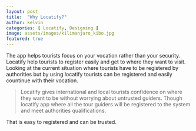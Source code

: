 ```yaml
---
layout: post
title:  "Why Locatify?"
author: kelvin
categories: [ Locatify, Designing ]
image: assets/images/kilimanjaro_kibo.jpg
featured: true
---
```

The app helps tourists focus on your vocation rather than your security.
Locatify help tourists to register easily and get to where they want to visit. Looking at the current situation where tourists have to be registered by authorities but by using locatify tourists can be registered and easily countinue with their vocation. 

>Locatify gives international and local tourists confidence on where they want to be without worrying about untrusted guiders.
Though locatify app where all the tour guiders will be registered to the system and meet authorities qualifications. 

That is easy to registered and can be trusted.














<!-- 
As with the last post about the editor, you'll want to be actually editing this post as you read it so that you can see all the Markdown code we're using.


## Special formatting

As well as bold and italics, you can also use some other special formatting in Markdown when the need arises, for example:

+ ~~strike through~~
+ ==highlight==
+ \*escaped characters\*


## Writing code blocks

There are two types of code elements which can be inserted in Markdown, the first is inline, and the other is block. Inline code is formatted by wrapping any word or words in back-ticks, `like this`. Larger snippets of code can be displayed across multiple lines using triple back ticks:

```
.my-link {
    text-decoration: underline;
}
```

If you want to get really fancy, you can even add syntax highlighting using Rouge.


![walking]({{ site.baseurl }}/assets/images/3.jpg)

## Reference lists

The quick brown jumped over the lazy.

Another way to insert links in markdown is using reference lists. You might want to use this style of linking to cite reference material in a Wikipedia-style. All of the links are listed at the end of the document, so you can maintain full separation between content and its source or reference.

## Full HTML

Perhaps the best part of Markdown is that you're never limited to just Markdown. You can write HTML directly in the Markdown editor and it will just work as HTML usually does. No limits! Here's a standard YouTube embed code as an example:

<p><iframe style="width:100%;" height="315" src="https://www.youtube.com/embed/Cniqsc9QfDo?rel=0&amp;showinfo=0" frameborder="0" allowfullscreen></iframe></p> -->